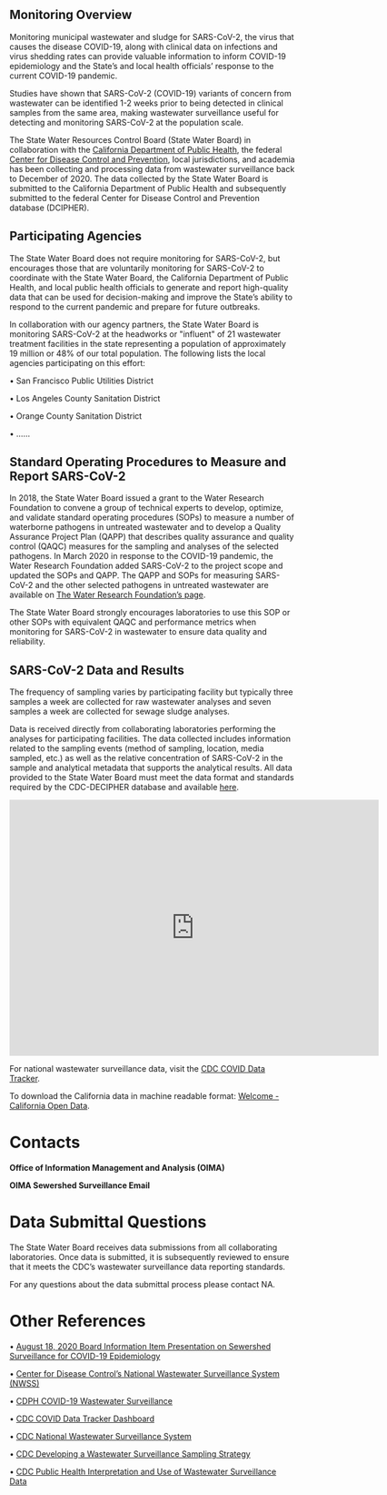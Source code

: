 ## Monitoring Overview

Monitoring municipal wastewater and sludge for SARS-CoV-2, the virus that causes the disease COVID-19, along with clinical data on infections and virus shedding rates can provide valuable information to inform COVID-19 epidemiology and the State’s and local health officials’ response to the current COVID-19 pandemic.

Studies have shown that SARS-CoV-2 (COVID-19) variants of concern from wastewater can be identified 1-2 weeks prior to being detected in clinical samples from the same area, making wastewater surveillance useful for detecting and monitoring SARS-CoV-2 at the population scale.

The State Water Resources Control Board (State Water Board) in collaboration with the [California Department of Public Health](https://www.cdph.ca.gov/Programs/CID/DCDC/Pages/COVID-19/Wastewater-Surveillance.aspx), the federal [Center for Disease Control and Prevention](https://www.cdc.gov/healthywater/surveillance/wastewater-surveillance/wastewater-surveillance.html), local jurisdictions, and academia has been collecting and processing data from wastewater surveillance back to December of 2020. The data collected by the State Water Board is submitted to the California Department of Public Health and subsequently submitted to the federal Center for Disease Control and Prevention database (DCIPHER).

## Participating Agencies

The State Water Board does not require monitoring for SARS-CoV-2, but encourages those that are voluntarily monitoring for SARS-CoV-2  to coordinate with the State Water Board, the California Department of Public Health, and local public health officials to generate and report high-quality data that can be used for decision-making and improve the State’s ability to respond to the current pandemic and prepare for future outbreaks.

In collaboration with our agency partners, the State Water Board is monitoring SARS-CoV-2 at the headworks or "influent" of 21 wastewater treatment facilities in the state representing a population of approximately 19 million or 48% of our total population. The following lists the local agencies participating on this effort:

•	San Francisco Public Utilities District

•	Los Angeles County Sanitation District

•	Orange County Sanitation District

•	……

## Standard Operating Procedures to Measure and Report SARS-CoV-2

In 2018, the State Water Board issued a grant to the Water Research Foundation to convene a group of technical experts to develop, optimize, and validate standard operating procedures (SOPs) to measure a number of waterborne pathogens in untreated wastewater and to develop a Quality Assurance Project Plan (QAPP) that describes quality assurance and quality control (QAQC) measures for the sampling and analyses of the selected pathogens. In March 2020 in response to the COVID-19 pandemic, the Water Research Foundation added SARS-CoV-2 to the project scope and updated the SOPs and QAPP. The QAPP and SOPs for measuring SARS-CoV-2 and the other selected pathogens in untreated wastewater are available on [The Water Research Foundation’s page](https://www.waterrf.org/resource/quality-assurance-project-plan-analytical-microbiology-services).

The State Water Board strongly encourages laboratories to use this SOP or other SOPs with equivalent QAQC and performance metrics when monitoring for SARS-CoV-2 in wastewater to ensure data quality and reliability.

## SARS-CoV-2 Data and Results

The frequency of sampling varies by participating facility but typically three samples a week are collected for raw wastewater analyses and seven samples a week are collected for sewage sludge analyses. 

Data is received directly from collaborating laboratories performing the analyses for participating facilities. The data collected includes information related to the sampling events (method of sampling, location, media sampled, etc.) as well as the relative concentration of SARS-CoV-2  in the sample and analytical metadata that supports the analytical results. All data provided to the State Water Board must meet the data format and standards required by the CDC-DECIPHER database and available [here](https://www.cdc.gov/healthywater/surveillance/wastewater-surveillance/wastewater-surveillance.html).


<iframe seamless frameborder="0" src="https://tableau.waterboards.ca.gov/t/WaterboardsPublic/views/COVIDTRACKINGMASTERFLOW_16219087949920/Dashboard1?:showAppBanner=false&:display_count=n&:showVizHome=n&:origin=viz_share_link" width = '650' height = '450' scrolling='yes' ></iframe>    


For national wastewater surveillance data, visit the [CDC COVID Data Tracker](https://covid.cdc.gov/covid-data-tracker/#wastewater-surveillance).

To download the California data in machine readable format: [Welcome - California Open Data](https://data.ca.gov).

# Contacts

**Office of Information Management and Analysis (OIMA)**

**OIMA Sewershed Surveillance Email**

# Data Submittal Questions

The State Water Board receives data submissions from all collaborating laboratories. Once data is submitted, it is subsequently reviewed to ensure that it meets the CDC’s wastewater surveillance data reporting standards.

For any questions about the data submittal process please contact NA.

# Other References

•	[August 18, 2020 Board Information Item Presentation on Sewershed Surveillance for COVID-19 Epidemiology](https://www.waterboards.ca.gov/resources/covid-19_updates/docs/covid19pp.pdf)

•	[Center for Disease Control’s National Wastewater Surveillance System (NWSS)](https://www.cdc.gov/coronavirus/2019-ncov/cases-updates/wastewater-surveillance.html)

•	[CDPH COVID-19 Wastewater Surveillance](https://www.cdph.ca.gov/Programs/CID/DCDC/Pages/COVID-19/Wastewater-Surveillance.aspx)

•	[CDC COVID Data Tracker Dashboard](https://covid.cdc.gov/covid-data-tracker/#datatracker-home)

•	[CDC National Wastewater Surveillance System](https://www.cdc.gov/coronavirus/2019-ncov/cases-updates/wastewater-surveillance/federal-coordination-partnering-wastewater-surveillance.html)

•	[CDC Developing a Wastewater Surveillance Sampling Strategy](https://www.cdc.gov/coronavirus/2019-ncov/cases-updates/wastewater-surveillance/developing-a-wastewater-surveillance-sampling-strategy.html)

•	[CDC Public Health Interpretation and Use of Wastewater Surveillance Data](https://www.cdc.gov/coronavirus/2019-ncov/cases-updates/wastewater-surveillance/public-health-interpretation.html)